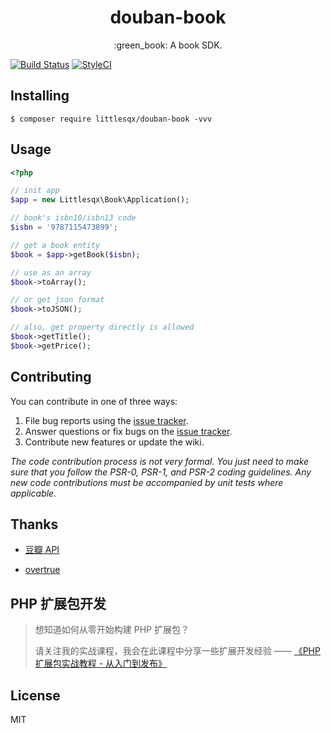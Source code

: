 <h1 align="center"> douban-book </h1>

<p align="center"> :green_book: A book SDK.</p>

[![Build Status](https://travis-ci.org/Littlesqx/douban-book.svg?branch=master)](https://travis-ci.org/Littlesqx/douban-book)
[![StyleCI](https://github.styleci.io/repos/150088434/shield?branch=master)](https://github.styleci.io/repos/150088434)
## Installing

```shell
$ composer require littlesqx/douban-book -vvv
```

## Usage

```php
<?php

// init app
$app = new Littlesqx\Book\Application();

// book's isbn10/isbn13 code
$isbn = '9787115473899';

// get a book entity
$book = $app->getBook($isbn);

// use as an array
$book->toArray();

// or get json format
$book->toJSON();

// also, get property directly is allowed
$book->getTitle();
$book->getPrice();
```

## Contributing

You can contribute in one of three ways:

1. File bug reports using the [issue tracker](https://github.com/littlesqx/douban-book/issues).
2. Answer questions or fix bugs on the [issue tracker](https://github.com/littlesqx/douban-book/issues).
3. Contribute new features or update the wiki.

_The code contribution process is not very formal. You just need to make sure that you follow the PSR-0, PSR-1, and PSR-2 coding guidelines. Any new code contributions must be accompanied by unit tests where applicable._

## Thanks

- [豆瓣 API](https://developers.douban.com)

- [overtrue](https://github.com/overtrue)

## PHP 扩展包开发

> 想知道如何从零开始构建 PHP 扩展包？
>
> 请关注我的实战课程，我会在此课程中分享一些扩展开发经验 —— [《PHP 扩展包实战教程 - 从入门到发布》](https://learnku.com/courses/creating-package)

## License

MIT
